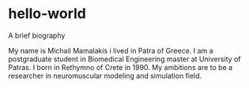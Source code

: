 # hello-world
A brief biography

My name is Michail Mamalakis i lived in Patra of Greece. I am a postgraduate student in Biomedical Engineering master at University of Patras. I born in Rethymno of Crete in 1990. My ambitions are to be a researcher in neuromuscular modeling and simulation field.
